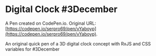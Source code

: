 # Digital Clock #3December

A Pen created on CodePen.io. Original URL: [https://codepen.io/serpro69/pen/vYaboyp](https://codepen.io/serpro69/pen/vYaboyp).

An original quick pen of a 3D digital clock concept with RxJS and CSS variables for #3December
